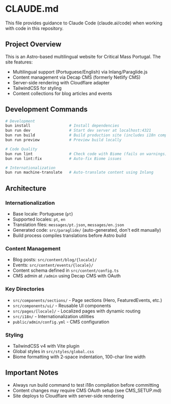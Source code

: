 # CLAUDE.md

This file provides guidance to Claude Code (claude.ai/code) when working with code in this repository.

## Project Overview

This is an Astro-based multilingual website for Critical Mass Portugal. The site features:
- Multilingual support (Portuguese/English) via Inlang/Paraglide.js
- Content management via Decap CMS (formerly Netlify CMS)
- Server-side rendering with Cloudflare adapter
- TailwindCSS for styling
- Content collections for blog articles and events

## Development Commands

```bash
# Development
bun install                 # Install dependencies
bun run dev                 # Start dev server at localhost:4321
bun run build               # Build production site (includes i18n compile + astro check)
bun run preview             # Preview build locally

# Code Quality
bun run lint                # Check code with Biome (fails on warnings)
bun run lint:fix            # Auto-fix Biome issues

# Internationalization
bun run machine-translate   # Auto-translate content using Inlang
```

## Architecture

### Internationalization
- Base locale: Portuguese (`pt`)
- Supported locales: `pt`, `en`
- Translation files: `messages/pt.json`, `messages/en.json`
- Generated code: `src/paraglide/` (auto-generated, don't edit manually)
- Build process compiles translations before Astro build

### Content Management
- Blog posts: `src/content/blog/{locale}/`
- Events: `src/content/events/{locale}/`
- Content schema defined in `src/content/config.ts`
- CMS admin at `/admin` using Decap CMS with OAuth

### Key Directories
- `src/components/sections/` - Page sections (Hero, FeaturedEvents, etc.)
- `src/components/ui/` - Reusable UI components
- `src/pages/[locale]/` - Localized pages with dynamic routing
- `src/i18n/` - Internationalization utilities
- `public/admin/config.yml` - CMS configuration

### Styling
- TailwindCSS v4 with Vite plugin
- Global styles in `src/styles/global.css`
- Biome formatting with 2-space indentation, 100-char line width

## Important Notes

- Always run build command to test i18n compilation before committing
- Content changes may require CMS OAuth setup (see CMS_SETUP.md)
- Site deploys to Cloudflare with server-side rendering
